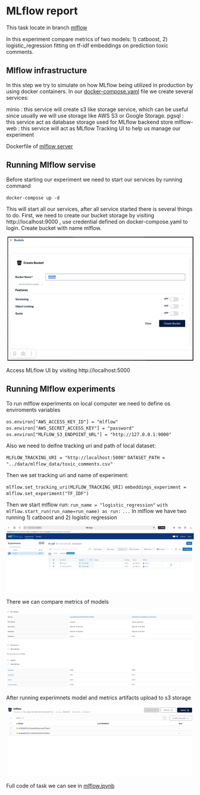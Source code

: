 # MLflow report

This task locate in branch [mlflow](https://gitlab.com/ivan_golt/mlops_course/-/tree/mlflow?ref_type=heads)

In this experiment compare metrics of two models: 1) catboost, 2) logistic_regression fitting on tf-idf embeddings on prediction toxic comments.


## Mlflow infrastructure

In this step we try to simulate on how MLflow being utilized in production by using docker containers. In our [docker-compose.yaml](https://gitlab.com/ivan_golt/mlops_course/-/blob/mlflow/mlflow/docker-compose.yaml?ref_type=heads) file we create several services:

minio : this service will create s3 like storage service, which can be useful since usually we will use storage like AWS S3 or Google Storage.
pgsql : this service act as database storage used for MLflow backend store
mlflow-web : this service will act as MLflow Tracking UI to help us manage our experiment

Dockerfile of [mlflow server](https://gitlab.com/ivan_golt/mlops_course/-/blob/mlflow/mlflow/Dockerfile.mlflow?ref_type=heads)

## Running Mlflow servise

Before starting our experiment we need to start our services by running command

`docker-compose up -d`

This will start all our services, after all service started there is several things to do.
First, we need to create our bucket storage by visiting http://localhost:9000 , use credential defined on docker-compose.yaml to login. Create bucket with name mlflow.

![](../docs/mlflow_artifacts/minio_bucket.png)

Access MLflow UI by visiting http://localhost:5000

## Running Mlflow experiments

To run mlflow experiments on local computer we need to define os enviroments variables

`os.environ["AWS_ACCESS_KEY_ID"] = "mlflow"`
`os.environ["AWS_SECRET_ACCESS_KEY"] = "password"`
`os.environ["MLFLOW_S3_ENDPOINT_URL"] = "http://127.0.0.1:9000"`


Also we need to deifne tracking uri and path of local dataset:

`MLFLOW_TRACKING_URI = "http://localhost:5000"`
`DATASET_PATH = "../data/mlflow_data/toxic_comments.csv"`

Then we set tracking uri and name of experiment:

`mlflow.set_tracking_uri(MLFLOW_TRACKING_URI)`
`embeddings_experiment = mlflow.set_experiment("TF_IDF")`

Then we start mlflow run:
`run_name = "logistic_regression"`
`with mlflow.start_run(run_name=run_name) as run:`
`...`
In mlflow we have two running 1) catboost and 2) logistic regression

![](../docs/mlflow_artifacts/mlflow_experiments.png)

There we can compare metrics of models

![](../docs/mlflow_artifacts/compare_models.png)

After running experimnets model and metrics artifacts upload to s3 storage

![](../docs/mlflow_artifacts/mlflow_minio.png)


Full code of task we can see in [mlflow.ipynb](../mlops_course/mlflow.ipynb)
